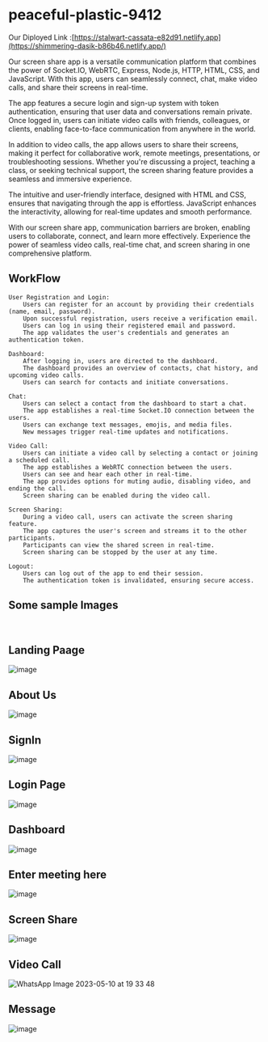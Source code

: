 # peaceful-plastic-9412

Our Diployed Link :[https://stalwart-cassata-e82d91.netlify.app](https://shimmering-dasik-b86b46.netlify.app/)

Our screen share app is a versatile communication platform that combines the power of Socket.IO, WebRTC, Express, Node.js, HTTP, HTML, CSS, and JavaScript. With this app, users can seamlessly connect, chat, make video calls, and share their screens in real-time.

The app features a secure login and sign-up system with token authentication, ensuring that user data and conversations remain private. Once logged in, users can initiate video calls with friends, colleagues, or clients, enabling face-to-face communication from anywhere in the world.

In addition to video calls, the app allows users to share their screens, making it perfect for collaborative work, remote meetings, presentations, or troubleshooting sessions. Whether you're discussing a project, teaching a class, or seeking technical support, the screen sharing feature provides a seamless and immersive experience.

The intuitive and user-friendly interface, designed with HTML and CSS, ensures that navigating through the app is effortless. JavaScript enhances the interactivity, allowing for real-time updates and smooth performance.

With our screen share app, communication barriers are broken, enabling users to collaborate, connect, and learn more effectively. Experience the power of seamless video calls, real-time chat, and screen sharing in one comprehensive platform.

   ## WorkFlow
    User Registration and Login:
        Users can register for an account by providing their credentials (name, email, password).
        Upon successful registration, users receive a verification email.
        Users can log in using their registered email and password.
        The app validates the user's credentials and generates an authentication token.

    Dashboard:
        After logging in, users are directed to the dashboard.
        The dashboard provides an overview of contacts, chat history, and upcoming video calls.
        Users can search for contacts and initiate conversations.

    Chat:
        Users can select a contact from the dashboard to start a chat.
        The app establishes a real-time Socket.IO connection between the users.
        Users can exchange text messages, emojis, and media files.
        New messages trigger real-time updates and notifications.

    Video Call:
        Users can initiate a video call by selecting a contact or joining a scheduled call.
        The app establishes a WebRTC connection between the users.
        Users can see and hear each other in real-time.
        The app provides options for muting audio, disabling video, and ending the call.
        Screen sharing can be enabled during the video call.

    Screen Sharing:
        During a video call, users can activate the screen sharing feature.
        The app captures the user's screen and streams it to the other participants.
        Participants can view the shared screen in real-time.
        Screen sharing can be stopped by the user at any time.

    Logout:
        Users can log out of the app to end their session.
        The authentication token is invalidated, ensuring secure access.
## Some sample Images 
<br>

## Landing Paage
![image](https://github.com/MSaifKhan01/peaceful-plastic-9412/assets/119391188/d701f75d-a0c2-4db9-91cf-c3e75ae97f44)
<br>
## About Us
![image](https://github.com/MSaifKhan01/peaceful-plastic-9412/assets/119391188/312a0b6f-b4b7-4ca1-9b57-76966566e8b2)
<br>

## SignIn
![image](https://github.com/MSaifKhan01/peaceful-plastic-9412/assets/119391188/3d126a95-cd09-41c6-8df4-91a6ebe07ea6)
<br>

## Login Page
![image](https://github.com/MSaifKhan01/peaceful-plastic-9412/assets/119391188/233ac796-520f-49cf-95de-a5751eae449b)
<br>

## Dashboard
![image](https://github.com/MSaifKhan01/peaceful-plastic-9412/assets/119391188/99d3b92c-b35d-4566-a947-d3885916a623)
<br>

## Enter meeting here
![image](https://github.com/MSaifKhan01/peaceful-plastic-9412/assets/119391188/1f8c8402-9054-47b2-8d7f-0f054d408897)
<br>

## Screen Share
![image](https://github.com/MSaifKhan01/peaceful-plastic-9412/assets/119391188/aeb7d02b-86fc-4810-82c0-1e147c41acbb)
<br>

## Video Call
![WhatsApp Image 2023-05-10 at 19 33 48](https://github.com/MSaifKhan01/peaceful-plastic-9412/assets/119391188/c16abac0-5069-4753-b87d-f6b2d4e0e7c1)

## Message
![image](https://github.com/MSaifKhan01/peaceful-plastic-9412/assets/119391188/f1bbd23d-283d-482f-a79e-3a6f12060ec4)



